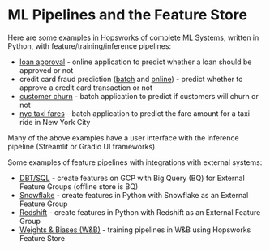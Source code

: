 # ML Pipelines and the Feature Store

Here are [some examples in Hopsworks of complete ML Systems](https://github.com/logicalclocks/hopsworks-tutorials/tree/master/), written in Python, with feature/training/inference pipelines:

* [loan approval](https://github.com/logicalclocks/hopsworks-tutorials/tree/master/loan_approval) - online application to predict whether a loan should be approved or not
* credit card fraud prediction ([batch](https://github.com/logicalclocks/hopsworks-tutorials/tree/master/fraud_batch) and [online](https://github.com/logicalclocks/hopsworks-tutorials/tree/master/fraud_online)) - predict whether to approve a credit card transaction or not
* [customer churn](https://github.com/logicalclocks/hopsworks-tutorials/tree/master/churn) - batch application to predict if customers will churn or not
* [nyc taxi fares](https://github.com/logicalclocks/hopsworks-tutorials/tree/master/advanced_tutorials/nyc_taxi_fares) - batch application to predict the fare amount for a taxi ride in New York City 

Many of the above examples have a user interface with the  inference pipeline (Streamlit or Gradio UI frameworks).

Some examples of feature pipelines with integrations with external systems:

* [DBT/SQL](https://github.com/logicalclocks/hopsworks-tutorials/tree/master/integrations/dbt_bq) - create features on GCP with Big Query (BQ) for External Feature Groups (offline store is BQ)
* [Snowflake](https://github.com/logicalclocks/hopsworks-tutorials/tree/master/integrations/snowflake) - create features in Python with Snowflake as an External Feature Group 
* [Redshift](https://github.com/logicalclocks/hopsworks-tutorials/tree/master/integrations/redshift) - create features in Python with Redshift as an External Feature Group
* [Weights & Biases (W&B)](https://github.com/logicalclocks/hopsworks-tutorials/tree/master/integrations/wandb) - training pipelines in W&B using Hopsworks Feature Store

